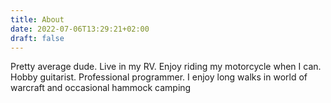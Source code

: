 ```yaml
---
title: About
date: 2022-07-06T13:29:21+02:00
draft: false
---
```


Pretty average dude. Live in my RV. Enjoy riding my motorcycle when I can. Hobby guitarist. Professional programmer. I enjoy long walks in world of warcraft and occasional hammock camping
